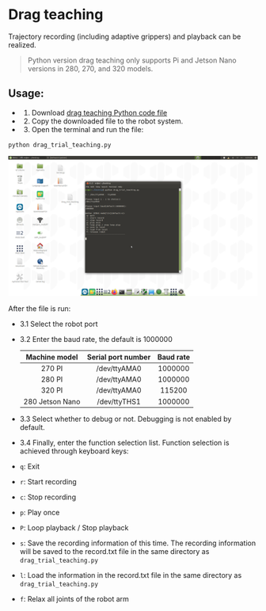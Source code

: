 # Drag teaching

Trajectory recording (including adaptive grippers) and playback can be realized.

> Python version drag teaching only supports Pi and Jetson Nano versions in 280, 270, and 320 models.

## Usage:

- 1. Download [drag teaching Python code file](https://github.com/elephantrobotics/pymycobot/blob/main/demo/drag_trial_teaching.py)
- 2. Copy the downloaded file to the robot system.
- 3. Open the terminal and run the file:
```bash
python drag_trial_teaching.py
```
<img src="../../../resource\3-FunctionsAndApplications\6.developmentGuide\python\drag/drag.png" style="zoom:100%;" />

After the file is run:
- 3.1 Select the robot port
- 3.2 Enter the baud rate, the default is 1000000
  
    | Machine model | Serial port number | Baud rate |
    |:---------:| :--------:|:--------:|
    |270 PI| /dev/ttyAMA0|1000000|
    |280 PI| /dev/ttyAMA0|1000000|
    |320 PI| /dev/ttyAMA0|115200|
    |280 Jetson Nano| /dev/ttyTHS1|1000000|

- 3.3 Select whether to debug or not. Debugging is not enabled by default.
- 3.4 Finally, enter the function selection list. Function selection is achieved through keyboard keys:
- `q`: Exit
- `r`: Start recording
- `c`: Stop recording
- `p`: Play once
- `P`: Loop playback / Stop playback
- `s`: Save the recording information of this time. The recording information will be saved to the record.txt file in the same directory as `drag_trial_teaching.py`
- `l`: Load the information in the record.txt file in the same directory as `drag_trial_teaching.py`
- `f`: Relax all joints of the robot arm